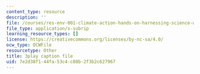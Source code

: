 ```yaml
---
content_type: resource
description: ''
file: /courses/res-env-001-climate-action-hands-on-harnessing-science-with-communities-to-cut-carbon-january-iap-2017/7e2d38f144fa53c4c08b2f3b2c627967_GRc5GKMNuho.srt
file_type: application/x-subrip
learning_resource_types: []
license: https://creativecommons.org/licenses/by-nc-sa/4.0/
ocw_type: OCWFile
resourcetype: Other
title: 3play caption file
uid: 7e2d38f1-44fa-53c4-c08b-2f3b2c627967
---
```

